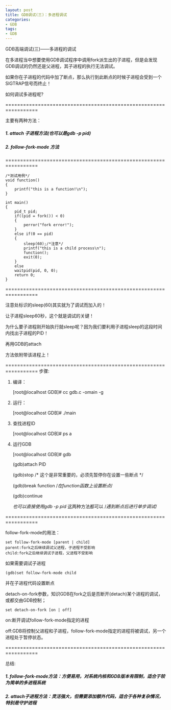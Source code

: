 ```yaml
---
layout: post
title: GDB调试(三)：多进程调试
categories:
- GDB
tags:
- GDB
---
```


GDB高端调试(三)——多进程的调试

在多进程当中想要使用GDB调试程序中调用fork派生出的子进程，但是会发现GDB调试的仍然还是父进程，其子进程的执行无法调试。

如果你在子进程的代码中加了断点，那么执行到此断点的时候子进程会受到一个SIGTRAP信号而终止！

如何调试多进程呢?

=================================================================

主要有两种方法：
##### 1. attach 子进程方法(也可以是gdb -p pid)
##### 2. follow-fork-mode 方法

=================================================================


    
    /*测试用例*/
    void function()
    {
    	printf("this is a function!\n");
    }
    
    int main()
    {
    	pid_t pid;
    	if((pid = fork()) < 0)
    	{
    		perror("fork error!");
    	}
    	else if(0 == pid)
    	{
    		sleep(60);/*注意*/
    		printf("this is a child process\n");
    		function();
    		exit(0);
    	}
    	else
    	waitpid(pid, 0, 0);
    	return 0;
    }


=================================================================

注意处标识的sleep(60)其实就为了调试而加入的！

让子进程sleep60秒，这个就是调试的关键！

为什么要子进程刚开始执行就sleep呢？因为我们要利用子进程sleep的这段时间内找出子进程的PID！

再用GDB的attach

方法依附带该进程上！

=================================================================
步骤:

1. 编译：
	
	[root@localhost GDB]# cc gdb.c -omain -g
    
2. 运行：
    
	[root@localhost GDB]# ./main

3. 查找进程ID

	[root@localhost GDB]# ps a

4. 运行GDB
	
	[root@localhost GDB]# gdb

	(gdb)attach PID

	(gdb)stop /* 这个是非常重要的，必须先暂停你在设置一些断点 */

	(gdb)break function /*在function函数上设置断点*/

	(gdb)continue

	*也可以直接使用gdb -p pid* 这两种方法都可以
	/*遇到断点后进行单步调试*/

=================================================================

follow-fork-mode的用法：
	
    set follow-fork-mode [parent | child]
    parent:fork之后继续调试父进程，子进程不受影响
    child:fork之后继续调试子进程，父进程不受影响

如果需要调试子进程
	
    (gdb)set follow-fork-mode child

并在子进程代码设置断点

detach-on-fork参数，知识GDB在fork之后是否断开(detach)某个进程的调试，或都交由GDB控制；

    set detach-on-fork [on | off]

on:断开调试follow-fork-mode指定的进程

off:GDB将控制父进程和子进程，follow-fork-mode指定的进程将被调试，另一个进程处于暂停状态。

=================================================================

总结:
##### 1. follow-fork-mode方法：方便易用，对系统内核和GDB版本有限制，适合于较为简单的多进程系统

##### 2. attach子进程方法：灵活强大，但需要添加额外代码，适合于各种复杂情况，特别是守护进程
